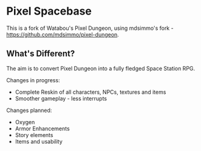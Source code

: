 Pixel Spacebase
===============

This is a fork of Watabou's Pixel Dungeon, using mdsimmo's fork -
https://github.com/mdsimmo/pixel-dungeon.

## What's Different?

The aim is to convert Pixel Dungeon into a fully fledged Space Station RPG.

Changes in progress:

* Complete Reskin of all characters, NPCs, textures and items
* Smoother gameplay - less interrupts

Changes planned:

* Oxygen
* Armor Enhancements
* Story elements
* Items and usability
